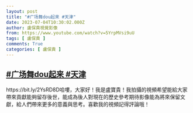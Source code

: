 ```yaml
---
layout: post
title: "#广场舞dou起来 #天津"
date: 2023-07-04T10:30:02.000Z
author: 盧保貴視覺影像
from: https://www.youtube.com/watch?v=5YrpMVsi9uU
tags: [ 盧保貴 ]
comments: True
categories: [ 盧保貴 ]
---
```

<!--1688466602000-->
[#广场舞dou起来 #天津](https://www.youtube.com/watch?v=5YrpMVsi9uU)
------

<div>
https://bit.ly/2YsRD8D哈嘍，大家好！我是盧寶貴！我拍攝的視頻希望能給大家帶來貢獻能夠留存後世，能成為後人對現在的歷史參考期待影像能為將來保留文獻，給人們帶來更多的意義與思考。喜歡我的視頻記得評論哦！
</div>
